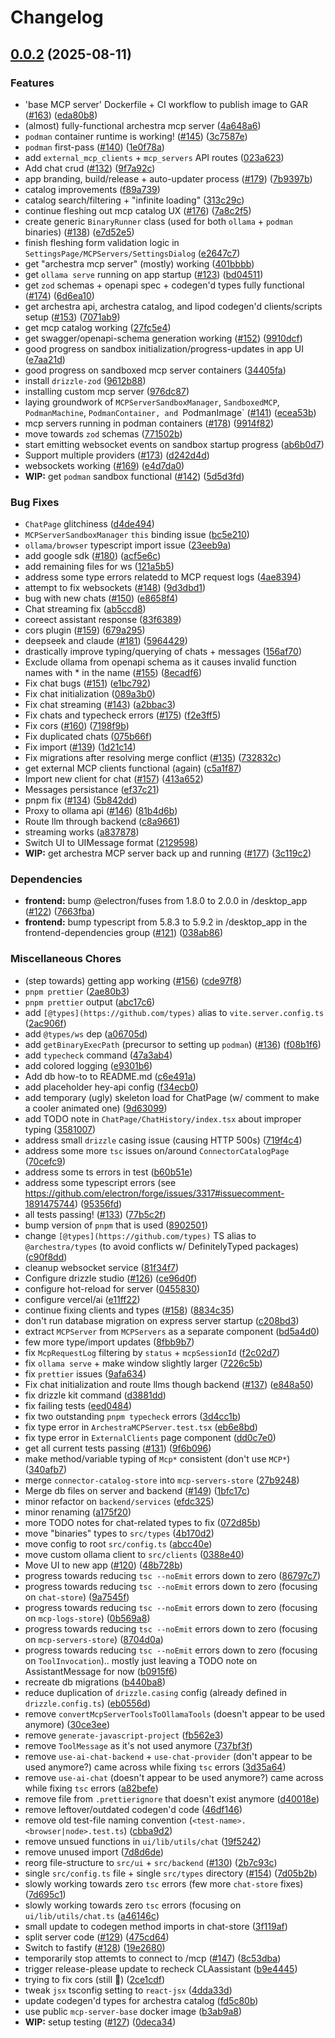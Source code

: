 # Changelog

## [0.0.2](https://github.com/archestra-ai/archestra/compare/desktop_app-v0.0.1...desktop_app-v0.0.2) (2025-08-11)


### Features

* 'base MCP server' Dockerfile + CI workflow to publish image to GAR ([#163](https://github.com/archestra-ai/archestra/issues/163)) ([eda80b8](https://github.com/archestra-ai/archestra/commit/eda80b8c912dcf9fa763c3e2ab76fce336596b80))
* (almost) fully-functional archestra mcp server ([4a648a6](https://github.com/archestra-ai/archestra/commit/4a648a61893fe43b62d7a209cb8fee3bf1eae847))
* `podman` container runtime is working! ([#145](https://github.com/archestra-ai/archestra/issues/145)) ([3c7587e](https://github.com/archestra-ai/archestra/commit/3c7587ed6f14b5fadd87aa0b7a6aef04714f25fb))
* `podman` first-pass ([#140](https://github.com/archestra-ai/archestra/issues/140)) ([1e0f78a](https://github.com/archestra-ai/archestra/commit/1e0f78afe2337ff6da89896276b1e7dfeac3d694))
* add `external_mcp_clients` + `mcp_servers` API routes ([023a623](https://github.com/archestra-ai/archestra/commit/023a623f4b307072046cd5767297a15c96ded12d))
* Add chat crud ([#132](https://github.com/archestra-ai/archestra/issues/132)) ([9f7a92c](https://github.com/archestra-ai/archestra/commit/9f7a92ccebb923445b239a6dc2123162167d1a81))
* app branding, build/release + auto-updater process ([#179](https://github.com/archestra-ai/archestra/issues/179)) ([7b9397b](https://github.com/archestra-ai/archestra/commit/7b9397bf67c429364a9d8e76e1fc2d4ff7e6b82d))
* catalog improvements ([f89a739](https://github.com/archestra-ai/archestra/commit/f89a73957f43d8e18b62750b6306fd03334d3e89))
* catalog search/filtering + "infinite loading" ([313c29c](https://github.com/archestra-ai/archestra/commit/313c29c2e14b292c0a4fe86971e8f623b79ce0b1))
* continue fleshing out mcp catalog UX ([#176](https://github.com/archestra-ai/archestra/issues/176)) ([7a8c2f5](https://github.com/archestra-ai/archestra/commit/7a8c2f5308fbbb45b070653e26da1abfa2a114eb))
* create generic `BinaryRunner` class (used for both `ollama` + `podman` binaries) ([#138](https://github.com/archestra-ai/archestra/issues/138)) ([e7d52e5](https://github.com/archestra-ai/archestra/commit/e7d52e5d52dcb9cc0ab62000116f376f870d00e2))
* finish fleshing form validation logic in `SettingsPage/MCPServers/SettingsDialog` ([e2647c7](https://github.com/archestra-ai/archestra/commit/e2647c7f91b715954ab6fa3b8593ee8985a2f52f))
* get "archestra mcp server" (mostly) working ([401bbbb](https://github.com/archestra-ai/archestra/commit/401bbbb630fdc55d15f50f192e85c1336cbccff3))
* get `ollama serve` running on app startup ([#123](https://github.com/archestra-ai/archestra/issues/123)) ([bd04511](https://github.com/archestra-ai/archestra/commit/bd04511ad24ef261fa552c3d7f78bf6f8aaa6dc8))
* get `zod` schemas + openapi spec + codegen'd types fully functional ([#174](https://github.com/archestra-ai/archestra/issues/174)) ([6d6ea10](https://github.com/archestra-ai/archestra/commit/6d6ea10a1d3a8ee2bb6f24e910ecbfb6d73dc682))
* get archestra api, archestra catalog, and lipod codegen'd clients/scripts setup ([#153](https://github.com/archestra-ai/archestra/issues/153)) ([7071ab9](https://github.com/archestra-ai/archestra/commit/7071ab968ef0f71d64e90d5b0e3fea7970e8f013))
* get mcp catalog working ([27fc5e4](https://github.com/archestra-ai/archestra/commit/27fc5e478acf0f50f307537a9c5368cb3aa4da1d))
* get swagger/openapi-schema generation working ([#152](https://github.com/archestra-ai/archestra/issues/152)) ([9910dcf](https://github.com/archestra-ai/archestra/commit/9910dcfee4559dc241362d953386bc2356960f2b))
* good progress on sandbox initialization/progress-updates in app UI ([e7aa21d](https://github.com/archestra-ai/archestra/commit/e7aa21d921c33b437dc777d81f469444b520940c))
* good progress on sandboxed mcp server containers ([34405fa](https://github.com/archestra-ai/archestra/commit/34405fa90d6212aead85dd212b0691af7e270e81))
* install `drizzle-zod` ([9612b88](https://github.com/archestra-ai/archestra/commit/9612b88b2a5671b5f0083fb25950fa0b570962ae))
* installing custom mcp server ([976dc87](https://github.com/archestra-ai/archestra/commit/976dc872824e34bc347306fd8b6d5902f1dc5b72))
* laying groundwork of `MCPServerSandboxManager`, `SandboxedMCP`, `PodmanMachine`, `PodmanContainer, and `PodmanImage` ([#141](https://github.com/archestra-ai/archestra/issues/141)) ([ecea53b](https://github.com/archestra-ai/archestra/commit/ecea53b8b1af5df9c5728c2fda3a285c1c74a4cb))
* mcp servers running in podman containers ([#178](https://github.com/archestra-ai/archestra/issues/178)) ([9914f82](https://github.com/archestra-ai/archestra/commit/9914f8249bbd05dbb6e7f0ca6c6a9e4fe5ac5f00))
* move towards `zod` schemas ([771502b](https://github.com/archestra-ai/archestra/commit/771502bd3cf4e3c60819a93c60f073ffe7fe037f))
* start emitting websocket events on sandbox startup progress ([ab6b0d7](https://github.com/archestra-ai/archestra/commit/ab6b0d751ee3e269d0d7fa65775b76280b34d07f))
* Support multiple providers ([#173](https://github.com/archestra-ai/archestra/issues/173)) ([d242d4d](https://github.com/archestra-ai/archestra/commit/d242d4d70e6caaba170ecbd099f6db5c39c25d1c))
* websockets working ([#169](https://github.com/archestra-ai/archestra/issues/169)) ([e4d7da0](https://github.com/archestra-ai/archestra/commit/e4d7da0f30f9e59679ca45da8ae0a6d4547a65c5))
* **WIP:** get `podman` sandbox functional ([#142](https://github.com/archestra-ai/archestra/issues/142)) ([5d5d3fd](https://github.com/archestra-ai/archestra/commit/5d5d3fd75a0386b8aa63e5d4d95d0944b5bd11d3))


### Bug Fixes

* `ChatPage` glitchiness ([d4de494](https://github.com/archestra-ai/archestra/commit/d4de494eb9b47d3afc873a8ebc3f0d238469a3e1))
* `MCPServerSandboxManager` `this` binding issue ([bc5e210](https://github.com/archestra-ai/archestra/commit/bc5e2108d7a21ff71d07b7697705745773868429))
* `ollama/browser` typescript import issue ([23eeb9a](https://github.com/archestra-ai/archestra/commit/23eeb9a0c7a78ae648a51c8485cf5b4ae3899307))
* add google sdk ([#180](https://github.com/archestra-ai/archestra/issues/180)) ([acf5e6c](https://github.com/archestra-ai/archestra/commit/acf5e6c44799e6c37015e919a9691c4c91031c13))
* add remaining files for ws ([121a5b5](https://github.com/archestra-ai/archestra/commit/121a5b5e21f6f56bea0fcd2bf4a8c4fd1c3bd1af))
* address some type errors relatedd to MCP request logs ([4ae8394](https://github.com/archestra-ai/archestra/commit/4ae839434f92f6c5119cb8635d3a540b82108572))
* attempt to fix websockets ([#148](https://github.com/archestra-ai/archestra/issues/148)) ([9d3dbd1](https://github.com/archestra-ai/archestra/commit/9d3dbd15c8bee7691bb0355be3cd69c61ef9fc73))
* bug with new chats ([#150](https://github.com/archestra-ai/archestra/issues/150)) ([e8658f4](https://github.com/archestra-ai/archestra/commit/e8658f45e9e6ba98ca72d296ea49a631cecae904))
* Chat streaming fix ([ab5ccd8](https://github.com/archestra-ai/archestra/commit/ab5ccd833876efbb9f8948ae9fcc1a4084477ef3))
* coreect assistant response ([83f6389](https://github.com/archestra-ai/archestra/commit/83f6389a29f466f98f10f7f1f0cd3903106c864d))
* cors plugin ([#159](https://github.com/archestra-ai/archestra/issues/159)) ([679a295](https://github.com/archestra-ai/archestra/commit/679a295261a5606031b6205e51d90ac2ee6f3356))
* deepseek and claude ([#181](https://github.com/archestra-ai/archestra/issues/181)) ([5964429](https://github.com/archestra-ai/archestra/commit/59644295f7699891c202621c395d771615111d28))
* drastically improve typing/querying of chats + messages ([156af70](https://github.com/archestra-ai/archestra/commit/156af7065d0a26d2c3d17fc745f88525ac51b3a6))
* Exclude ollama from openapi schema as it causes invalid function names with * in the name ([#155](https://github.com/archestra-ai/archestra/issues/155)) ([8ecadf6](https://github.com/archestra-ai/archestra/commit/8ecadf655cf990f59887d670a6bca05752d89dc2))
* Fix chat bugs ([#151](https://github.com/archestra-ai/archestra/issues/151)) ([e1bc792](https://github.com/archestra-ai/archestra/commit/e1bc79277d3543f892bf4dcff9bbb7998467e95a))
* Fix chat initialization ([089a3b0](https://github.com/archestra-ai/archestra/commit/089a3b0da884ca23304d76ca61b7edcce89f1298))
* Fix chat streaming ([#143](https://github.com/archestra-ai/archestra/issues/143)) ([a2bbac3](https://github.com/archestra-ai/archestra/commit/a2bbac3b86c1a01d23412c15975009c262ccc79f))
* Fix chats and typecheck errors ([#175](https://github.com/archestra-ai/archestra/issues/175)) ([f2e3ff5](https://github.com/archestra-ai/archestra/commit/f2e3ff53f9645828c105d166acf8fcf7a5aa27f4))
* Fix cors ([#160](https://github.com/archestra-ai/archestra/issues/160)) ([7198f9b](https://github.com/archestra-ai/archestra/commit/7198f9b4c0c050fd650c2806ae3e79807c6a99ed))
* Fix duplicated chats ([075b66f](https://github.com/archestra-ai/archestra/commit/075b66ff416465c9ce4cb0bf0f0bcd8c064aeb42))
* Fix import ([#139](https://github.com/archestra-ai/archestra/issues/139)) ([1d21c14](https://github.com/archestra-ai/archestra/commit/1d21c149b89f4652d1f8f724d3ecd59ece9c0cad))
* Fix migrations after resolving merge conflict ([#135](https://github.com/archestra-ai/archestra/issues/135)) ([732832c](https://github.com/archestra-ai/archestra/commit/732832cbbe0d8a0235b68703b509b3f3a5640e16))
* get external MCP clients functional (again) ([c5a1f87](https://github.com/archestra-ai/archestra/commit/c5a1f87f0d47be2914b46530b6d22827d3675e4a))
* Import new client for chat ([#157](https://github.com/archestra-ai/archestra/issues/157)) ([413a652](https://github.com/archestra-ai/archestra/commit/413a6520254c8729a305a9f49e6715fc0795cf72))
* Messages persistance ([ef37c21](https://github.com/archestra-ai/archestra/commit/ef37c212ed2aa14f99e58ae0dd42a8f424d06be7))
* pnpm fix ([#134](https://github.com/archestra-ai/archestra/issues/134)) ([5b842dd](https://github.com/archestra-ai/archestra/commit/5b842dd9447f910774a850834afa5864c16431ea))
* Proxy to ollama api ([#146](https://github.com/archestra-ai/archestra/issues/146)) ([81b4d6b](https://github.com/archestra-ai/archestra/commit/81b4d6b0e392e7a79c6d3b82366ebbbe206375d1))
* Route llm through backend ([c8a9661](https://github.com/archestra-ai/archestra/commit/c8a966138a1181de4c605c5b510b7da0f7d6cc37))
* streaming works ([a837878](https://github.com/archestra-ai/archestra/commit/a8378783204ac5eb04fe9d5f6eb7da71a7945f5c))
* Switch UI to UIMessage format ([2129598](https://github.com/archestra-ai/archestra/commit/2129598fff81476bb0a033cf73bad5d8bb354ee2))
* **WIP:** get archestra MCP server back up and running ([#177](https://github.com/archestra-ai/archestra/issues/177)) ([3c119c2](https://github.com/archestra-ai/archestra/commit/3c119c2b679f9547672ffb3dd8d11af37e0fac46))


### Dependencies

* **frontend:** bump @electron/fuses from 1.8.0 to 2.0.0 in /desktop_app ([#122](https://github.com/archestra-ai/archestra/issues/122)) ([7663fba](https://github.com/archestra-ai/archestra/commit/7663fba32104051672359352b78a19c04698459e))
* **frontend:** bump typescript from 5.8.3 to 5.9.2 in /desktop_app in the frontend-dependencies group ([#121](https://github.com/archestra-ai/archestra/issues/121)) ([038ab86](https://github.com/archestra-ai/archestra/commit/038ab86cc3d272a3139c376b72c9a85206a3394d))


### Miscellaneous Chores

* (step towards) getting app working ([#156](https://github.com/archestra-ai/archestra/issues/156)) ([cde97f8](https://github.com/archestra-ai/archestra/commit/cde97f8f51b5dcf55cc1be77cd3a658b45fc6e17))
* `pnpm prettier` ([2ae80b3](https://github.com/archestra-ai/archestra/commit/2ae80b3d06887abca203d21bdbff22a57bcfd1ba))
* `pnpm prettier` output ([abc17c6](https://github.com/archestra-ai/archestra/commit/abc17c62fa87786e8a64763711779048716d248d))
* add `[@types](https://github.com/types)` alias to `vite.server.config.ts` ([2ac906f](https://github.com/archestra-ai/archestra/commit/2ac906f927480189046f78522e001c539c0b4af8))
* add `@types/ws` dep ([a06705d](https://github.com/archestra-ai/archestra/commit/a06705d61b1fe4006e336387e0d668e9e8e4734e))
* add `getBinaryExecPath` (precursor to setting up `podman`) ([#136](https://github.com/archestra-ai/archestra/issues/136)) ([f08b1f6](https://github.com/archestra-ai/archestra/commit/f08b1f64bf9d4c617270830014a474fbbb02a47d))
* add `typecheck` command ([47a3ab4](https://github.com/archestra-ai/archestra/commit/47a3ab4ec1803138424237f2b6b587a5eba98200))
* add colored logging ([e9301b6](https://github.com/archestra-ai/archestra/commit/e9301b6661de030ed42eea458b7bf6a48e722775))
* Add db how-to to README.md ([c6e491a](https://github.com/archestra-ai/archestra/commit/c6e491a1bf801f9f156b0035e4b7dd774c3f18b7))
* add placeholder hey-api config ([f34ecb0](https://github.com/archestra-ai/archestra/commit/f34ecb03672613e92eceaf726b2199119902189c))
* add temporary (ugly) skeleton load for ChatPage (w/ comment to make a cooler animated one) ([9d63099](https://github.com/archestra-ai/archestra/commit/9d63099bd1751fd0d5b24e24269e18857bb52ccb))
* add TODO note in `ChatPage/ChatHistory/index.tsx` about improper typing ([3581007](https://github.com/archestra-ai/archestra/commit/35810071dde1e4af7347aeb6854077c5eddd8d39))
* address small `drizzle` casing issue (causing HTTP 500s) ([719f4c4](https://github.com/archestra-ai/archestra/commit/719f4c4360754bcbdf3f278d4d4a75c86f793b46))
* address some more `tsc` issues on/around `ConnectorCatalogPage` ([70cefc9](https://github.com/archestra-ai/archestra/commit/70cefc90ef1de74a5f12351851c96a351cfa4cef))
* address some ts errors in test ([b60b51e](https://github.com/archestra-ai/archestra/commit/b60b51ec60b7329a990a1ec492c5aca9f670c511))
* address some typescript errors (see https://github.com/electron/forge/issues/3317#issuecomment-1891475744) ([95356fd](https://github.com/archestra-ai/archestra/commit/95356fd10e42e7de3247adc864641c524196f1c6))
* all tests passing! ([#133](https://github.com/archestra-ai/archestra/issues/133)) ([77b5c2f](https://github.com/archestra-ai/archestra/commit/77b5c2f9499af59eed19c7b0a95abe73c4b56db3))
* bump version of `pnpm` that is used ([8902501](https://github.com/archestra-ai/archestra/commit/89025017ee7b66b33eefe418a4cfc57f7d6194d6))
* change `[@types](https://github.com/types)` TS alias to `@archestra/types` (to avoid conflicts w/ DefinitelyTyped packages) ([c90f8dd](https://github.com/archestra-ai/archestra/commit/c90f8ddf2848cc947d542516c4caf0d777ef03f1))
* cleanup websocket service ([81f34f7](https://github.com/archestra-ai/archestra/commit/81f34f70debf6fc2af117f32a3528c6626263d6b))
* Configure drizzle studio ([#126](https://github.com/archestra-ai/archestra/issues/126)) ([ce96d0f](https://github.com/archestra-ai/archestra/commit/ce96d0fd02e27bfd47a08b64ec2af464f88a7c4a))
* configure hot-reload for server ([0455830](https://github.com/archestra-ai/archestra/commit/0455830fb78f440d71e9177efd4dc1e8763af797))
* configure vercel/ai ([e11ff22](https://github.com/archestra-ai/archestra/commit/e11ff22f32b98173bbdb53f9f78450246c73d26b))
* continue fixing clients and types ([#158](https://github.com/archestra-ai/archestra/issues/158)) ([8834c35](https://github.com/archestra-ai/archestra/commit/8834c35f7ed37ae336af9cfdb8ad27d346e65481))
* don't run database migration on express server startup ([c208bd3](https://github.com/archestra-ai/archestra/commit/c208bd3a2c9e1f51f357d0182514e016b2ea5426))
* extract `MCPServer` from `MCPServers` as a separate component ([bd5a4d0](https://github.com/archestra-ai/archestra/commit/bd5a4d00af9e82dca6bab9db012111328dae53be))
* few more type/import updates ([8fbb9b7](https://github.com/archestra-ai/archestra/commit/8fbb9b72afcee8a0391472623806535267551bce))
* fix `McpRequestLog` filtering by `status` + `mcpSessionId` ([f2c02d7](https://github.com/archestra-ai/archestra/commit/f2c02d778e9728501ed24f246e8b24ef812a8b45))
* fix `ollama serve` + make window slightly larger ([7226c5b](https://github.com/archestra-ai/archestra/commit/7226c5b53ed9cccd7f573c718fa49254568e96d7))
* fix `prettier` issues ([9afa634](https://github.com/archestra-ai/archestra/commit/9afa6348026ac34a2f81f2a474ef4d35b585177a))
* Fix chat initialization and route llms though backend ([#137](https://github.com/archestra-ai/archestra/issues/137)) ([e848a50](https://github.com/archestra-ai/archestra/commit/e848a50c5364ac3a266da2d2a15a2aa376270b4b))
* fix drizzle kit command ([d3881dd](https://github.com/archestra-ai/archestra/commit/d3881dda85caf7975f5dfbebe3b1513d4f9a539e))
* fix failing tests ([eed0484](https://github.com/archestra-ai/archestra/commit/eed048481499a547b12915218b80b25b16b5ca9b))
* fix two outstanding `pnpm typecheck` errors ([3d4cc1b](https://github.com/archestra-ai/archestra/commit/3d4cc1b23693d1eb2f7d26fb614be2646c31ea2c))
* fix type error in `ArchestraMCPServer.test.tsx` ([eb6e8bd](https://github.com/archestra-ai/archestra/commit/eb6e8bdfea164c22e00f95dd885017e5fbd57ec4))
* fix type error in `ExternalClients` page component ([dd0c7e0](https://github.com/archestra-ai/archestra/commit/dd0c7e0da04fdb3173864e32ff27a91cc9c1e612))
* get all current tests passing ([#131](https://github.com/archestra-ai/archestra/issues/131)) ([9f6b096](https://github.com/archestra-ai/archestra/commit/9f6b0960616e0bbece13db5b87b32b337cd1f6b7))
* make method/variable typing of `Mcp*` consistent (don't use `MCP*`) ([340afb7](https://github.com/archestra-ai/archestra/commit/340afb7201d2830287aec23aee88368b7daf5c33))
* merge `connector-catalog-store` into `mcp-servers-store` ([27b9248](https://github.com/archestra-ai/archestra/commit/27b924826fe8df78ff6e0440046430c342d4285d))
* Merge db files on server and backend ([#149](https://github.com/archestra-ai/archestra/issues/149)) ([1bfc17c](https://github.com/archestra-ai/archestra/commit/1bfc17c8679bdddb4321f04ec54fb4d2dd6fa294))
* minor refactor on `backend/services` ([efdc325](https://github.com/archestra-ai/archestra/commit/efdc3255f490cafa9a3dd3ca20c357aca8841118))
* minor renaming ([a175f20](https://github.com/archestra-ai/archestra/commit/a175f20438f569898bda9eaf24707b5b923e233a))
* more TODO notes for chat-related types to fix ([072d85b](https://github.com/archestra-ai/archestra/commit/072d85b4a88f6aca1e2dd64a9dfefca0c1fcdf58))
* move "binaries" types to `src/types` ([4b170d2](https://github.com/archestra-ai/archestra/commit/4b170d268a6fd753f905bbfa1e25012b0fb31674))
* move config to root `src/config.ts` ([abcc40e](https://github.com/archestra-ai/archestra/commit/abcc40eec2f9b7a6a4ef0c04e34f7fef553fcd0c))
* move custom ollama client to `src/clients` ([0388e40](https://github.com/archestra-ai/archestra/commit/0388e4064611325b5701bb7e69977a1b36261b2c))
* Move UI to new app ([#120](https://github.com/archestra-ai/archestra/issues/120)) ([48b728b](https://github.com/archestra-ai/archestra/commit/48b728b87c3dac6a3b18e8c9395a72c309690948))
* progress towards reducing `tsc --noEmit` errors down to zero ([86797c7](https://github.com/archestra-ai/archestra/commit/86797c7952a1bdac366dbf9cfddc0f3df516ddd9))
* progress towards reducing `tsc --noEmit` errors down to zero (focusing on `chat-store`) ([9a7545f](https://github.com/archestra-ai/archestra/commit/9a7545fadeee96225c6d259b74abac65ce70fe8e))
* progress towards reducing `tsc --noEmit` errors down to zero (focusing on `mcp-logs-store`) ([0b569a8](https://github.com/archestra-ai/archestra/commit/0b569a8f8161841ed3ffc6868ed12229953d4dbc))
* progress towards reducing `tsc --noEmit` errors down to zero (focusing on `mcp-servers-store`) ([8704d0a](https://github.com/archestra-ai/archestra/commit/8704d0acc7393cc9bd62fd3e6609bf4e9fbe683c))
* progress towards reducing `tsc --noEmit` errors down to zero (focusing on `ToolInvocation`).. mostly just leaving a TODO note on AssistantMessage for now ([b0915f6](https://github.com/archestra-ai/archestra/commit/b0915f6a7908e5ecb99df7887659b3a2e923d75e))
* recreate db migrations ([b440ba8](https://github.com/archestra-ai/archestra/commit/b440ba817db2842a28ff3c22f4b1c415026bc994))
* reduce duplication of `drizzle.casing` config (already defined in `drizzle.config.ts`) ([eb0556d](https://github.com/archestra-ai/archestra/commit/eb0556d4b5b6de1b49539f13b5aea4d57d4fe0f2))
* remove `convertMcpServerToolsToOllamaTools` (doesn't appear to be used anymore) ([30ce3ee](https://github.com/archestra-ai/archestra/commit/30ce3ee67f707539a69baf717fd9881dfba2bd79))
* remove `generate-javascript-project` ([fb562e3](https://github.com/archestra-ai/archestra/commit/fb562e3bb741c7366365717119a5d264941ff9f8))
* remove `ToolMessage` as it's not used anymore ([737bf3f](https://github.com/archestra-ai/archestra/commit/737bf3f7172dac70191fc28f8a029c278566ea68))
* remove `use-ai-chat-backend` + `use-chat-provider` (don't appear to be used anymore?) came across while fixing `tsc` errors ([3d35a64](https://github.com/archestra-ai/archestra/commit/3d35a6447b9acc2bc31aad508e9c49ad6d041bb9))
* remove `use-ai-chat` (doesn't appear to be used anymore?) came across while fixing `tsc` errors ([a82befe](https://github.com/archestra-ai/archestra/commit/a82befed374c02f80de21cb009aa12d0c5a8fc93))
* remove file from `.prettierignore` that doesn't exist anymore ([d40018e](https://github.com/archestra-ai/archestra/commit/d40018e115e31623ee710ceaa2facf60369e1764))
* remove leftover/outdated codegen'd code ([46df146](https://github.com/archestra-ai/archestra/commit/46df146f62e7797c0a1b509a46d44893a94bb012))
* remove old test-file naming convention (`<test-name>.<browser|node>.test.ts`) ([cbba9d2](https://github.com/archestra-ai/archestra/commit/cbba9d2b39a206bb1be9a6ea4506508c3a18fea1))
* remove unsued functions in `ui/lib/utils/chat` ([19f5242](https://github.com/archestra-ai/archestra/commit/19f524224a31e3b2ef57682cbbd1b1c0bb4a1dac))
* remove unused import ([7d8d6de](https://github.com/archestra-ai/archestra/commit/7d8d6de6a432cad66b7dbbdfb24a4fe46a9903a5))
* reorg file-structure to `src/ui` + `src/backend` ([#130](https://github.com/archestra-ai/archestra/issues/130)) ([2b7c93c](https://github.com/archestra-ai/archestra/commit/2b7c93c29b734927a4b5dc16e1cd4c1f8e8f6a4b))
* single `src/config.ts` file + single `src/types` directory ([#154](https://github.com/archestra-ai/archestra/issues/154)) ([7d05b2b](https://github.com/archestra-ai/archestra/commit/7d05b2bf6b5c9bd5f5540c98482806c9e7bf113f))
* slowly working towards zero `tsc` errors (few more `chat-store` fixes) ([7d695c1](https://github.com/archestra-ai/archestra/commit/7d695c1c13179e2f0b6ac26a482d1e95cac9af60))
* slowly working towards zero `tsc` errors (focusing on `ui/lib/utils/chat.ts` ([a46146c](https://github.com/archestra-ai/archestra/commit/a46146c1a0cf70b2fce8f7231997f7d50bf911ad))
* small update to codegen method imports in chat-store ([3f119af](https://github.com/archestra-ai/archestra/commit/3f119afa1fbbdf7d75a7078d0961cbff83f34b85))
* split server code ([#129](https://github.com/archestra-ai/archestra/issues/129)) ([475cd64](https://github.com/archestra-ai/archestra/commit/475cd64f45d81ed89195078a8cac1277941b07e5))
* Switch to fastify ([#128](https://github.com/archestra-ai/archestra/issues/128)) ([19e2680](https://github.com/archestra-ai/archestra/commit/19e2680e71a2d46cdc6d8a76354269aa8d1c4149))
* temporarily stop attemts to connect to /mcp ([#147](https://github.com/archestra-ai/archestra/issues/147)) ([8c53dba](https://github.com/archestra-ai/archestra/commit/8c53dba433f33ee89ebff8d7e6ed89be1427e312))
* trigger release-please update to recheck CLAassistant ([b9e4445](https://github.com/archestra-ai/archestra/commit/b9e444564069f64441787be850d9acecae49f070))
* trying to fix cors (still 🥲) ([2ce1cdf](https://github.com/archestra-ai/archestra/commit/2ce1cdfdba9a42bd00fd4fb6acb5e0d5beb82fc7))
* tweak `jsx` tsconfig setting to `react-jsx` ([4dda33d](https://github.com/archestra-ai/archestra/commit/4dda33d4b67c0db1449b12bf4ccaf0436d8f1fb3))
* update codegen'd types for archestra catalog ([fd5c80b](https://github.com/archestra-ai/archestra/commit/fd5c80b60e6921c2b2d349d34574a2f3eaa9d81f))
* use public `mcp-server-base` docker image ([b3ab9a8](https://github.com/archestra-ai/archestra/commit/b3ab9a897249207b8e72fc3cc814bfdc701f155a))
* **WIP:** setup testing ([#127](https://github.com/archestra-ai/archestra/issues/127)) ([0deca34](https://github.com/archestra-ai/archestra/commit/0deca345b44cebbacd4eaf48886f98d865860aa9))
